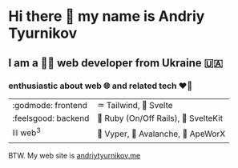 # Hi there 👋 my name is Andriy Tyurnikov 

## I am a :man_technologist: web developer from Ukraine :ukraine:

### enthusiastic about web :globe_with_meridians: and related tech :heart_on_fire:
|  |  |
| --- | --- |
|  :godmode: frontend  |  :aquarius: Tailwind, :penguin:	Svelte  |
|  :feelsgood: backend  |  :gem: Ruby (On/Off Rails), :penguin: SvelteKit  |
|  :chains: web<sup>3</sup>  |  :snake: Vyper, :small_red_triangle: Avalanche, :monkey: ApeWorX  |

BTW. My web site is [andriytyurnikov.me](https://andriytyurnikov.me)

<!--
**andriytyurnikov/andriytyurnikov** is a ✨ _special_ ✨ repository because its `README.md` (this file) appears on your GitHub profile.

Here are some ideas to get you started:

- 🔭 I’m currently working on ...
- 🌱 I’m currently learning ...
- 👯 I’m looking to collaborate on ...
- 🤔 I’m looking for help with ...
- 💬 Ask me about ...
- 📫 How to reach me: ...
- 😄 Pronouns: ...
- ⚡ Fun fact: ...
-->

